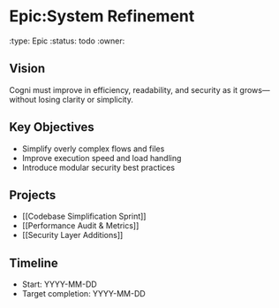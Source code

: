 # Epic:System Refinement
:type: Epic
:status: todo
:owner: 

## Vision
Cogni must improve in efficiency, readability, and security as it grows—without losing clarity or simplicity.

## Key Objectives
- Simplify overly complex flows and files
- Improve execution speed and load handling
- Introduce modular security best practices

## Projects
- [[Codebase Simplification Sprint]]
- [[Performance Audit & Metrics]]
- [[Security Layer Additions]]

## Timeline
- Start: YYYY-MM-DD
- Target completion: YYYY-MM-DD
